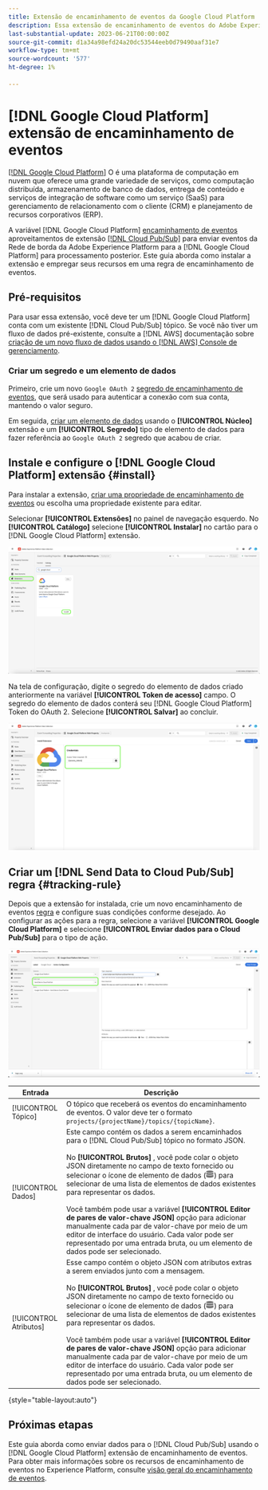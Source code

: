 ```yaml
---
title: Extensão de encaminhamento de eventos da Google Cloud Platform
description: Essa extensão de encaminhamento de eventos do Adobe Experience Platform envia eventos da Rede de borda do Adobe Experience para a Google Cloud Platform.
last-substantial-update: 2023-06-21T00:00:00Z
source-git-commit: d1a34a98efd24a20dc53544eeb0d79490aaf31e7
workflow-type: tm+mt
source-wordcount: '577'
ht-degree: 1%

---
```


# [!DNL Google Cloud Platform] extensão de encaminhamento de eventos

[[!DNL Google Cloud Platform]](https://cloud.google.com/) O é uma plataforma de computação em nuvem que oferece uma grande variedade de serviços, como computação distribuída, armazenamento de banco de dados, entrega de conteúdo e serviços de integração de software como um serviço (SaaS) para gerenciamento de relacionamento com o cliente (CRM) e planejamento de recursos corporativos (ERP).

A variável [!DNL Google Cloud Platform] [encaminhamento de eventos](../../../ui/event-forwarding/overview.md) aproveitamentos de extensão [[!DNL Cloud Pub/Sub]](https://cloud.google.com/pubsub) para enviar eventos da Rede de borda da Adobe Experience Platform para a [!DNL Google Cloud Platform] para processamento posterior. Este guia aborda como instalar a extensão e empregar seus recursos em uma regra de encaminhamento de eventos.

## Pré-requisitos

Para usar essa extensão, você deve ter um [!DNL Google Cloud Platform] conta com um existente [!DNL Cloud Pub/Sub] tópico. Se você não tiver um fluxo de dados pré-existente, consulte a [!DNL AWS] documentação sobre [criação de um novo fluxo de dados usando o [!DNL AWS] Console de gerenciamento](https://docs.aws.amazon.com/streams/latest/dev/how-do-i-create-a-stream.html).

### Criar um segredo e um elemento de dados

Primeiro, crie um novo `Google OAuth 2` [segredo de encaminhamento de eventos](../../../ui/event-forwarding/secrets.md), que será usado para autenticar a conexão com sua conta, mantendo o valor seguro.

Em seguida, [criar um elemento de dados](../../../ui/managing-resources/data-elements.md#create-a-data-element) usando o **[!UICONTROL Núcleo]** extensão e um **[!UICONTROL Segredo]** tipo de elemento de dados para fazer referência ao `Google OAuth 2` segredo que acabou de criar.

## Instale e configure o [!DNL Google Cloud Platform] extensão {#install}

Para instalar a extensão, [criar uma propriedade de encaminhamento de eventos](../../../ui/event-forwarding/overview.md#properties) ou escolha uma propriedade existente para editar.

Selecionar **[!UICONTROL Extensões]** no painel de navegação esquerdo. No **[!UICONTROL Catálogo]** selecione **[!UICONTROL Instalar]** no cartão para o [!DNL Google Cloud Platform] extensão.

![O catálogo [!DNL Google Cloud Platform] realce da extensão instalar.](../../../images/extensions/server/google-cloud-platform/install-extension.png)

Na tela de configuração, digite o segredo do elemento de dados criado anteriormente na variável **[!UICONTROL Token de acesso]** campo. O segredo do elemento de dados conterá seu [!DNL Google Cloud Platform] Token do OAuth 2. Selecione **[!UICONTROL Salvar]** ao concluir.

![A variável [!DNL Google Cloud Platform] página de configuração de extensão.](../../../images/extensions/server/google-cloud-platform/configure-extension.png)

## Criar um [!DNL Send Data to Cloud Pub/Sub] regra {#tracking-rule}

Depois que a extensão for instalada, crie um novo encaminhamento de eventos [regra](../../../ui/managing-resources/rules.md) e configure suas condições conforme desejado. Ao configurar as ações para a regra, selecione a variável **[!UICONTROL Google Cloud Platform]** e selecione **[!UICONTROL Enviar dados para o Cloud Pub/Sub]** para o tipo de ação.

![A visualização da configuração de ação para [!UICONTROL Google Cloud Platform], com a ação destacada e [!UICONTROL Enviar dados para o Cloud Pub/Sub].](../../../images/extensions/server/google-cloud-platform/event-action.png)

| Entrada | Descrição |
| --- | --- |
| [!UICONTROL Tópico] | O tópico que receberá os eventos do encaminhamento de eventos. O valor deve ter o formato `projects/{projectName}/topics/{topicName}`. |
| [!UICONTROL Dados] | Este campo contém os dados a serem encaminhados para o [!DNL Cloud Pub/Sub] tópico no formato JSON.<br><br>No **[!UICONTROL Brutos]** , você pode colar o objeto JSON diretamente no campo de texto fornecido ou selecionar o ícone de elemento de dados (![Ícone de conjunto de dados](../../../images/extensions/server/aws/data-element-icon.png)) para selecionar de uma lista de elementos de dados existentes para representar os dados.<br><br>Você também pode usar a variável **[!UICONTROL Editor de pares de valor-chave JSON]** opção para adicionar manualmente cada par de valor-chave por meio de um editor de interface do usuário. Cada valor pode ser representado por uma entrada bruta, ou um elemento de dados pode ser selecionado. |
| [!UICONTROL Atributos] | Esse campo contém o objeto JSON com atributos extras a serem enviados junto com a mensagem.<br><br>No **[!UICONTROL Brutos]** , você pode colar o objeto JSON diretamente no campo de texto fornecido ou selecionar o ícone de elemento de dados (![Ícone de conjunto de dados](../../../images/extensions/server/aws/data-element-icon.png)) para selecionar de uma lista de elementos de dados existentes para representar os dados.<br><br>Você também pode usar a variável **[!UICONTROL Editor de pares de valor-chave JSON]** opção para adicionar manualmente cada par de valor-chave por meio de um editor de interface do usuário. Cada valor pode ser representado por uma entrada bruta, ou um elemento de dados pode ser selecionado. |

{style="table-layout:auto"}

## Próximas etapas

Este guia aborda como enviar dados para o [!DNL Cloud Pub/Sub] usando o [!DNL Google Cloud Platform] extensão de encaminhamento de eventos. Para obter mais informações sobre os recursos de encaminhamento de eventos no Experience Platform, consulte [visão geral do encaminhamento de eventos](../../../ui/event-forwarding/overview.md).